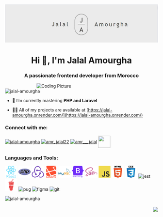 ![logo](https://raw.githubusercontent.com/Jalal-Amourgha/Jalal-Amourgha/main/new%20background.jpg)
<h1 align="center">Hi 👋, I'm Jalal Amourgha</h1>
<h3 align="center">A passionate frontend developer from Morocco</h3>
<img align="right" alt="Coding Picture" width="400" src="https://camo.githubusercontent.com/c1dcb74cc1c1835b1d716f5051499a2814c683c806b15f04b0eba492863703e9/68747470733a2f2f63646e2e6472696262626c652e636f6d2f75736572732f3733303730332f73637265656e73686f74732f363538313234332f6176656e746f2e676966">

<p align="left"> <img src="https://komarev.com/ghpvc/?username=jalal-amourgha&label=Profile%20views&color=0e75b6&style=flat" alt="jalal-amourgha" /> </p>

- 🌱 I’m currently mastering **PHP and Laravel**

- 👨‍💻 All of my projects are available at [https://jalal-amourgha.onrender.com/](https://jalal-amourgha.onrender.com/)

<h3 align="left">Connect with me:</h3>
<p align="left">
<a href="https://linkedin.com/in/jalal-amourgha" target="blank"><img align="center" src="https://raw.githubusercontent.com/rahuldkjain/github-profile-readme-generator/master/src/images/icons/Social/linked-in-alt.svg" alt="jalal-amourgha" height="30" width="40" /></a>
<a href="https://twitter.com/amr_jalal22" target="blank"><img align="center" src="https://raw.githubusercontent.com/rahuldkjain/github-profile-readme-generator/master/src/images/icons/Social/twitter.svg" alt="amr_jalal22" height="30" width="40" /></a>
<a href="https://instagram.com/amr___jalal" target="blank"><img align="center" src="https://raw.githubusercontent.com/rahuldkjain/github-profile-readme-generator/master/src/images/icons/Social/instagram.svg" alt="amr___jalal" height="30" width="40" /></a>
<a href="https://www.codewars.com/users/Jalal_Amr" target="blank" ><img align="center" src="https://assets-global.website-files.com/62e95dddfb380a0e61193e7d/6363e7db70db732290fa3db6_logo-256.png" width="40" height="40"/></a>
</p>

<h3 align="left">Languages and Tools:</h3>
<p align="left">
<a target="#"> <img src="https://raw.githubusercontent.com/devicons/devicon/master/icons/react/react-original-wordmark.svg" alt="react" width="40" height="40"/> </a>
<a> <img src="https://raw.githubusercontent.com/devicons/devicon/master/icons/php/php-original.svg" alt="php" width="40" height="40"/> </a>
<a> <img src="https://raw.githubusercontent.com/devicons/devicon/master/icons/redux/redux-original.svg" alt="redux" width="40" height="40"/> </a> 
<a> <img src="https://raw.githubusercontent.com/devicons/devicon/master/icons/laravel/laravel-plain-wordmark.svg" alt="laravel" width="40" height="40"/> </a> 
<a> <img src="https://raw.githubusercontent.com/devicons/devicon/master/icons/mysql/mysql-original-wordmark.svg" alt="mysql" width="40" height="40"/> </a> 
<a> <img src="https://raw.githubusercontent.com/devicons/devicon/master/icons/bootstrap/bootstrap-plain-wordmark.svg" alt="bootstrap" width="40" height="40"/> </a>
<a> <img src="https://raw.githubusercontent.com/devicons/devicon/master/icons/sass/sass-original.svg" alt="sass" width="40" height="40"/> </a> 
<a> <img src="https://raw.githubusercontent.com/devicons/devicon/master/icons/javascript/javascript-original.svg" alt="javascript" width="40" height="40"/> </a> 
<a> <img src="https://raw.githubusercontent.com/devicons/devicon/master/icons/html5/html5-original-wordmark.svg" alt="html5" width="40" height="40"/> </a> 
<a> <img src="https://raw.githubusercontent.com/devicons/devicon/master/icons/css3/css3-original-wordmark.svg" alt="css3" width="40" height="40"/> </a>
<a> <img src="https://www.vectorlogo.zone/logos/jestjsio/jestjsio-icon.svg" alt="jest" width="40" height="40"/> </a> 
<a> <img src="https://raw.githubusercontent.com/devicons/devicon/master/icons/gulp/gulp-plain.svg" alt="gulp" width="40" height="40"/> </a> 
<a> <img src="https://cdn.worldvectorlogo.com/logos/pug.svg" alt="pug" width="40" height="40"/> </a>
<a> <img src="https://www.vectorlogo.zone/logos/figma/figma-icon.svg" alt="figma" width="40" height="40"/> </a>
<a> <img src="https://www.vectorlogo.zone/logos/git-scm/git-scm-icon.svg" alt="git" width="40" height="40"/> </a> 
</p>

<p><img align="left" src="https://github-readme-stats.vercel.app/api/top-langs?username=jalal-amourgha&show_icons=true&locale=en&layout=compact" alt="jalal-amourgha" /></p>

<p style="margin-top: 50px"><img align="right" src="https://www.codewars.com/users/Jalal_Amr/badges/large"></p>


